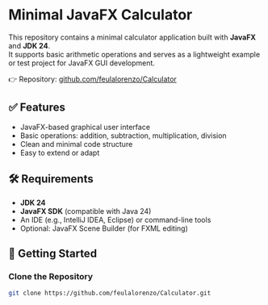 # Minimal JavaFX Calculator

This repository contains a minimal calculator application built with **JavaFX** and **JDK 24**.  
It supports basic arithmetic operations and serves as a lightweight example or test project for JavaFX GUI development.

👉 Repository: [github.com/feulalorenzo/Calculator](https://github.com/feulalorenzo/Calculator.git)

## ✅ Features

- JavaFX-based graphical user interface
- Basic operations: addition, subtraction, multiplication, division
- Clean and minimal code structure
- Easy to extend or adapt

## 🛠 Requirements

- **JDK 24**
- **JavaFX SDK** (compatible with Java 24)
- An IDE (e.g., IntelliJ IDEA, Eclipse) or command-line tools
- Optional: JavaFX Scene Builder (for FXML editing)

## 🚀 Getting Started

### Clone the Repository

```bash
git clone https://github.com/feulalorenzo/Calculator.git
